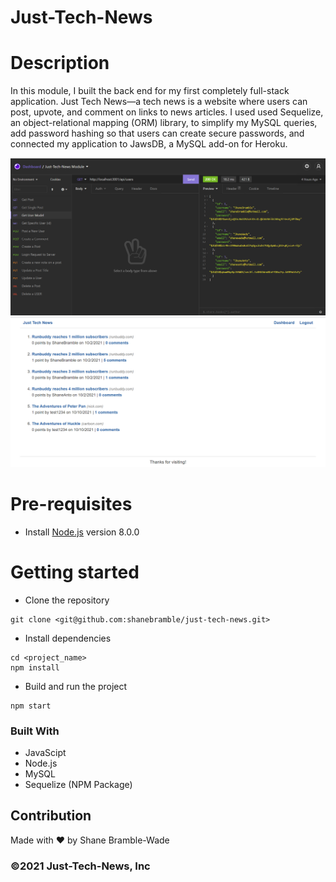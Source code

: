 # Just-Tech-News

# Description

In this module, I built the back end for my first completely full-stack application. Just Tech News—a tech news is a website where users can post, upvote, and comment on links to news articles. I used used Sequelize, an object-relational mapping (ORM) library, to simplify my MySQL queries, add password hashing so that users can create secure passwords, and connected my application to JawsDB, a MySQL add-on for Heroku.

![ Just-Tech-News Images](assets/images/just-tech-profile.png)
![ Just-Tech-News Images#2](assets/images/just-tech-profile2.png)

# Pre-requisites

- Install [Node.js](https://nodejs.org/en/) version 8.0.0

# Getting started

- Clone the repository

```
git clone <git@github.com:shanebramble/just-tech-news.git> 
```

- Install dependencies

```
cd <project_name>
npm install
```

- Build and run the project

```
npm start
```

### Built With

- JavaScipt
- Node.js
- MySQL
- Sequelize (NPM Package)

## Contribution

Made with ❤️ by Shane Bramble-Wade

### ©️2021 Just-Tech-News, Inc